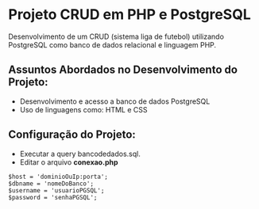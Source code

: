 # Projeto CRUD em PHP e PostgreSQL

Desenvolvimento de um CRUD (sistema liga de futebol) utilizando PostgreSQL como banco de dados relacional e linguagem PHP.

## Assuntos Abordados no Desenvolvimento do Projeto:

- Desenvolvimento e acesso a banco de dados PostgreSQL
- Uso de linguagens como: HTML e CSS

## Configuração do Projeto:

- Executar a query bancodedados.sql.
- Editar o arquivo **conexao.php** 

```
$host = 'dominioOuIp:porta';
$dbname = 'nomeDoBanco';
$username = 'usuarioPGSQL';
$password = 'senhaPGSQL';

```
